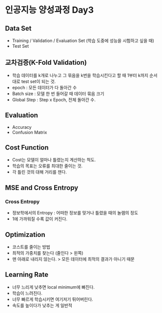 # 인공지능 양성과정 Day3

## Data Set

* Training / Validation / Evaluation Set (학습 도중에 성능을 시험하고 싶을 때)
* Test Set

##  교차검증(K-Fold Validation)

* 학습 데이터를 k개로 나누고 그 묶음을 k번을 학습시킨다고 할 때 1부터 k까지 순서대로 test set이 되는 것.
* epoch : 모든 데이터가 다 돌아간 수
* Batch size : 모델 한 번 들어갈 때 데이터 묶음 크기
* Global Step : Step x Epoch, 전체 돌아간 수.

## Evaluation

* Accuracy
* Confusion Matrix

## Cost Function

* Cost는 모델이 얼마나 틀렸는지 계산하는 척도.
* 학습의 목표는 오류를 최대한 줄이는 것.
* 각 틀린 것의 대해 거리를 잰다.

## MSE and Cross Entropy

### Cross Entropy

* 정보학에서의 Entropy : 어떠한 정보를 맞거나 틀렸을 때의 놀램의 정도
* 1에 가까워질 수록 값이 커진다.

## Optimization

* 코스트를 줄이는 방법
* 최적의 가중치를 찾는다 (줄인다 > 왼쪽)
* 맨 아래로 내리지 않는다. > 모든 데이터에 최적의 결과가 아니기 때문

## Learning Rate

* 너무 느리게 낮추면 local minimum에 빠진다.
* 학습이 느려진다.
* 너무 빠르게 학습시키면 여기저기 튀어버린다.
* 속도를 높이다가 낮추는 게 일반적

